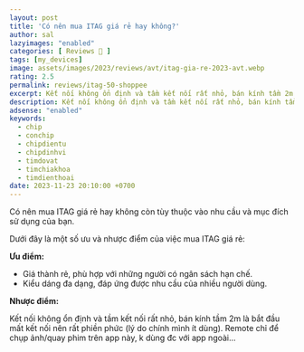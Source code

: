 ```yaml
---
layout: post
title: 'Có nên mua ITAG giá rẻ hay không?'
author: sal
lazyimages: "enabled"
categories: [ Reviews 📝 ]
tags: [my_devices]
image: assets/images/2023/reviews/avt/itag-gia-re-2023-avt.webp
rating: 2.5
permalink: reviews/itag-50-shoppee
excerpt: Kết nối không ổn định và tầm kết nối rất nhỏ, bán kính tầm 2m là bắt đầu mất kết nối nên rất phiền phức. Remote chỉ để chụp ảnh/quay phim trên app này, k dùng đc với app ngoà
description: Kết nối không ổn định và tầm kết nối rất nhỏ, bán kính tầm 2m là bắt đầu mất kết nối nên rất phiền phức. Remote chỉ để chụp ảnh/quay phim trên app này, k dùng đc với app ngoài
adsense: "enabled"
keywords:
  - chip
  - conchip
  - chipdientu
  - chipdinhvi
  - timdovat
  - timchiakhoa
  - timdienthoai
date: 2023-11-23 20:10:00 +0700
---
```


Có nên mua ITAG giá rẻ hay không còn tùy thuộc vào nhu cầu và mục đích sử dụng của bạn.

Dưới đây là một số ưu và nhược điểm của việc mua ITAG giá rẻ:

**Ưu điểm:**

*   Giá thành rẻ, phù hợp với những người có ngân sách hạn chế.
*   Kiểu dáng đa dạng, đáp ứng được nhu cầu của nhiều người dùng.

**Nhược điểm:**

Kết nối không ổn định và tầm kết nối rất nhỏ, bán kính tầm 2m là bắt đầu mất kết nối nên rất phiền phức (lý do chính mình ít dùng). Remote chỉ để chụp ảnh/quay phim trên app này, k dùng đc với app ngoài…
